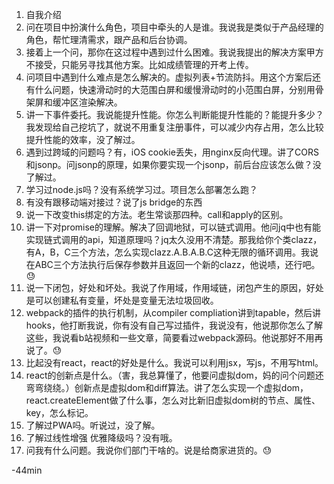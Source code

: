 1. 自我介绍
2. 问在项目中扮演什么角色，项目中牵头的人是谁。我说我是类似于产品经理的角色，帮忙理清需求，跟产品和后台协调。
3. 接着上一个问，那你在这过程中遇到过什么困难。我说我提出的解决方案甲方不接受，只能另寻找其他方案。比如成绩管理的开考上传。
4. 问项目中遇到什么难点是怎么解决的。虚拟列表+节流防抖。用这个方案后还有什么问题，快速滑动时的大范围白屏和缓慢滑动时的小范围白屏，分别用骨架屏和缓冲区渲染解决。
5. 讲一下事件委托。我说能提升性能。你怎么判断能提升性能的？能提升多少？我发现给自己挖坑了，就说不用重复注册事件，可以减少内存占用，怎么比较提升性能的效率，没了解过。
6. 遇到过跨域的问题吗？有，iOS cookie丢失，用nginx反向代理。讲了CORS和jsonp。问jsonp的原理，如果你要实现一个jsonp，前后台应该怎么做？没了解过。
7. 学习过node.js吗？没有系统学习过。项目怎么部署怎么跑？
8. 有没有跟移动端对接过？说了js bridge的东西
9. 说一下改变this绑定的方法。老生常谈那四种。call和apply的区别。
10. 讲一下对promise的理解。解决了回调地狱，可以链式调用。他问jq中也有能实现链式调用的api，知道原理吗？jq太久没用不清楚。那我给你个类clazz，有A，B，C三个方法，怎么实现clazz.A.B.A.B.C这种无限的循环调用。我说在ABC三个方法执行后保存参数并且返回一个新的clazz，他说啧，还行吧。😓
11. 说一下闭包，好处和坏处。我说了作用域，作用域链，闭包产生的原因，好处是可以创建私有变量，坏处是变量无法垃圾回收。
12. webpack的插件的执行机制，从compiler compliation讲到tapable，然后讲hooks，他打断我说，你有没有自己写过插件，我说没有，他说那你怎么了解这些，我说看b站视频和一些文章，简要看过webpack源码。他说那好不用再说了。😓
13. 比起没有react，react的好处是什么。我说可以利用jsx，写js，不用写html。
14. react的创新点是什么。（害，我总算懂了，他要问虚拟dom，妈的问个问题还弯弯绕绕。）创新点是虚拟dom和diff算法。讲了怎么实现一个虚拟dom，react.createElement做了什么事，怎么对比新旧虚拟dom树的节点、属性、key，怎么标记。
15. 了解过PWA吗。听说过，没了解。
16. 了解过线性增强 优雅降级吗？没有哦。
17. 问我有什么问题。我说你们部门干啥的。说是给商家进货的。😓

-44min